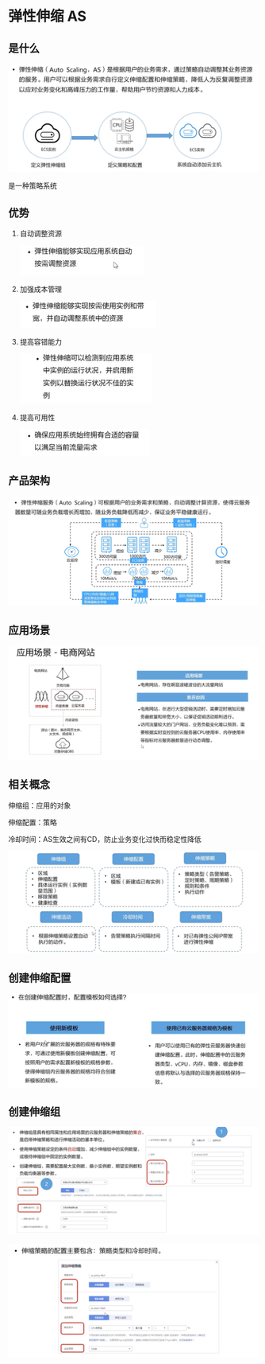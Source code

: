 # 弹性伸缩 AS

## 是什么

![image-20221003232023046](picture/image-20221003232023046.png)

是一种策略系统



## 优势

1. 自动调整资源

   <img src="picture/image-20221003232935033.png" alt="image-20221003232935033" style="zoom:50%;" />

2. 加强成本管理

   <img src="picture/image-20221003232940423.png" alt="image-20221003232940423" style="zoom:50%;" />

3. 提高容错能力

   <img src="picture/image-20221003232953620.png" alt="image-20221003232953620" style="zoom:50%;" />

4. 提高可用性

   <img src="picture/image-20221003233001740.png" alt="image-20221003233001740" style="zoom:50%;" />



## 产品架构

![image-20221003233038518](picture/image-20221003233038518.png)



## 应用场景

![image-20221003233217295](picture/image-20221003233217295.png)



## 相关概念

伸缩组：应用的对象

伸缩配置：策略

冷却时间：AS生效之间有CD，防止业务变化过快而稳定性降低

![image-20221003233418311](picture/image-20221003233418311.png)



## 创建伸缩配置

![image-20221003233434963](picture/image-20221003233434963.png)



## 创建伸缩组

![image-20221003233512623](picture/image-20221003233512623.png)

![image-20221003235242778](picture/image-20221003235242778.png)
